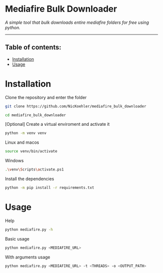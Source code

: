# Mediafire Bulk Downloader

_A simple tool that bulk downloads entire mediafire folders for free using python._

---

## Table of contents:

-   [Installation](#installation)
-   [Usage](#usage)

# Installation

Clone the repository and enter the folder

```sh
git clone https://github.com/NicKoehler/mediafire_bulk_downloader

cd mediafire_bulk_downloader
```

[Optional] Create a virtual enviroment and activate it

```sh
python -m venv venv

```

Linux and macos

```sh
source venv/bin/activate
```

Windows

```sh
.\venv\Scripts\activate.ps1

```

Install the dependencies

```sh
python -m pip install -r requirements.txt
```

# Usage

Help

```sh
python mediafire.py -h
```

Basic usage

```sh
python mediafire.py <MEDIAFIRE_URL>
```

With arguments usage

```sh
python mediafire.py <MEDIAFIRE_URL> -t <THREADS> -o <OUTPUT_PATH>
```

